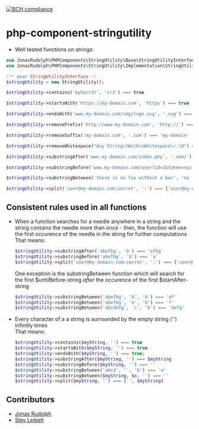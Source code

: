 [![BCH compliance](https://bettercodehub.com/edge/badge/JonasRudolph/php-component-stringutility?branch=master)](https://bettercodehub.com/results/JonasRudolph/php-component-stringutility)

# php-component-stringutility
* Well tested functions on strings:

```php 
use JonasRudolph\PHPComponents\StringUtility\Base\StringUtilityInterface;
use JonasRudolph\PHPComponents\StringUtility\Implementation\StringUtility;

/** @var StringUtilityInterface */
$stringUtility = new StringUtility();

$stringUtility->contains('mySecr3t', 'cr3') === true

$stringUtility->startsWith('https://my-domain.com', 'https') === true

$stringUtility->endsWith('www.my-domain.com/img/logo.svg', '.svg') === true;

$stringUtility->removePrefix('http://www.my-domain.com', 'http://') === 'www.my-domain.com'

$stringUtility->removeSuffix('my-domain.com', '.com') === 'my-domain'

$stringUtility->removeWhitespace("Any String\tWith\nWhitespace\r.\0") === 'AnyStringWithWitespace.'

$stringUtility->substringAfter('www.my-domain.com/index.php', '.com/') === 'index.php'

$stringUtility->substringBefore('www.my-domain.com/user?id=1&token=xyz', '?') === 'www.my-domain.com/user'

$stringUtility->substringBetween('there is no foo without a bar', 'no ', ' without') === 'foo'

$stringUtility->split('user@my-domain.com:secret', ':') === ['user@my-domain.com', 'secret']
```

## Consistent rules used in all functions
* When a function searches for a needle anywhere in a string and the string contains the needle more than once - then, the function will use the first occurence of the needle in the string for further computations  
  That means:
  
    ```php  
    $stringUtility->substringAfter('abefbg', 'b') === 'efbg'
    $stringUtility->substringBefore('abefbg', 'b') === 'a'
    $stringUtility->split('user@my-domain.com:secret', ':') === ['user@my-domain.com', 'secret']
    ``` 
  
  One exception is the substringBetween function which will search for the first $untilBefore-string *after* the occurence of the first $startAfter-string  
  
    ```php  
    $stringUtility->substringBetween('abefbg', 'b', 'b') === 'ef'
    $stringUtility->substringBetween('abefbg', 'e', 'b') === 'f'
    $stringUtility->substringBetween('abcdefg', 'c', 'b') === 'defg'
    ```
  
* Every character of a a string is surrounded by the empty string ('') infinitly times  
  That means:  
  
    ```php
    $stringUtility->contains($myString, '') === true
    $stringUtility->startsWith($myString, '') === true
    $stringUtility->endsWith($myString, '') === true;
    $stringUtility->substringAfter($myString, '') === $myString
    $stringUtility->substringBefore($myString, '') === ''
    $stringUtility->substringBetween('abcd', '', 'b') === 'a'
    $stringUtility->substringBetween($myString, $x, '') === ''
    $stringUtility->split($myString, '') === ['', $myString]
    ```

## Contributors
* [Jonas Rudolph](https://github.com/JonasRudolph)
* [Stev Leibelt](https://github.com/stevleibelt)
